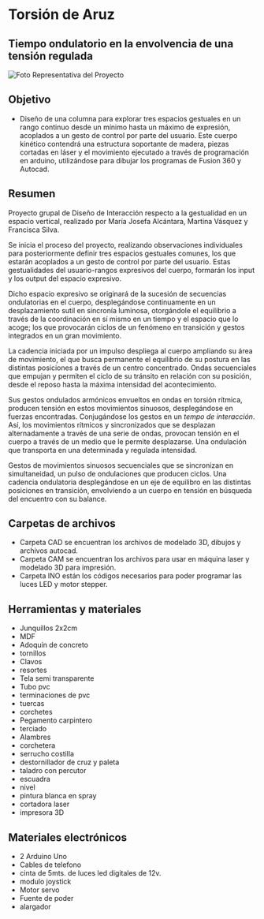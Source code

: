 # Torsión de Aruz
## Tiempo ondulatorio en la envolvencia de una tensión regulada

![Foto Representativa del Proyecto](https://repository-images.githubusercontent.com/489810453/abda280b-31db-4217-a3ac-be093c1e4c06)

## Objetivo

- Diseño de una columna para explorar tres espacios gestuales en un rango continuo desde un mínimo hasta un máximo de expresión, acoplados a un gesto de control por parte del usuario. Este cuerpo kinético contendrá una estructura soportante de madera, piezas cortadas en láser y el movimiento ejecutado a través de programación en arduino, utilizándose para dibujar los programas de Fusion 360 y Autocad.

## Resumen

Proyecto grupal de Diseño de Interacción respecto a la gestualidad en un espacio vertical, realizado por María Josefa Alcántara, Martina Vásquez y Francisca Silva. 

Se inicia el proceso del proyecto, realizando observaciones individuales para posteriormente definir tres espacios gestuales comunes, los que estarán acoplados a un gesto de control por parte del usuario. Estas gestualidades del usuario-rangos expresivos del cuerpo, formarán los input y los output del espacio expresivo. 

Dicho espacio expresivo se originará de la sucesión de secuencias ondulatorias en el cuerpo, desplegándose continuamente en un desplazamiento sutil en sincronía luminosa, otorgándole el equilibrio a través de la coordinación en sí mismo en un tiempo y el espacio que lo acoge; los que provocarán ciclos de un fenómeno en transición y gestos integrados en un gran movimiento.

La cadencia iniciada por un impulso despliega al cuerpo ampliando su área de movimiento, el que busca permanente el equilibrio de su postura en las distintas posiciones a través de un centro concentrado. Ondas secuenciales que empujan y permiten el ciclo de su tránsito en relación con su posición, desde el reposo hasta la máxima intensidad del acontecimiento.  

Sus gestos ondulados armónicos envueltos en ondas en torsión rítmica, producen tensión en estos movimientos sinuosos, desplegándose en fuerzas encontradas. Conjugándose los gestos en un *tempo de interacción*.  Así, los movimientos rítmicos y sincronizados que se desplazan alternadamente a través de una serie de ondas, provocan tensión en el cuerpo a través de un medio que le permite desplazarse. Una ondulación que transporta en una determinada y regulada intensidad.  

Gestos de movimientos sinuosos secuenciales que se sincronizan en simultaneidad, un pulso de ondulaciones que producen ciclos. Una cadencia ondulatoria desplegándose en un eje de equilibro en las distintas posiciones en transición, envolviendo a un cuerpo en tensión en búsqueda del encuentro con su balance.

## Carpetas de archivos
- Carpeta CAD se encuentran los archivos de modelado 3D, dibujos y archivos autocad.
- Carpeta CAM se encuentran los archivos para usar en máquina laser y modelado 3D para impresión. 
- Carpeta INO están los códigos necesarios para poder programar las luces LED y motor stepper. 

## Herramientas y materiales
- Junquillos 2x2cm
- MDF
- Adoquín de concreto
- tornillos
- Clavos
- resortes
- Tela semi transparente
- Tubo pvc
- terminaciones de pvc
- tuercas
- corchetes
- Pegamento carpintero
- terciado
- Alambres
- corchetera
- serrucho costilla
- destornillador de cruz y paleta
- taladro con percutor
- escuadra
- nivel
- pintura blanca en spray
- cortadora laser
- impresora 3D

## Materiales electrónicos
- 2 Arduino Uno
- Cables de telefono
- cinta de 5mts. de luces led digitales de 12v.
- modulo joystick
- Motor servo
- Fuente de poder
- alargador










